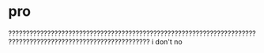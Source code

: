 # pro 
??????????????????????????????????????????????????????????????????????????????????????????????????????????????
i don't no 
